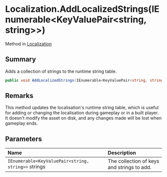 # Localization.AddLocalizedStrings(IEnumerable<KeyValuePair<string, string>>)

Method in [Localization](/docs/api/csharp/yarn.unity.localization.md)

## Summary


Adds a collection of strings to the runtime string table.


```csharp
public void AddLocalizedStrings(IEnumerable<KeyValuePair<string, string>> strings)
```

## Remarks


This method updates the localisation's runtime string table, which
is useful for adding or changing the localisation during gameplay or
in a built player. It doesn't modify the asset on disk, and any
changes made will be lost when gameplay ends.


## Parameters

|Name|Description|
|:---|:---|
|`IEnumerable<KeyValuePair<string, string>>` strings|The collection of keys and strings to add.|

